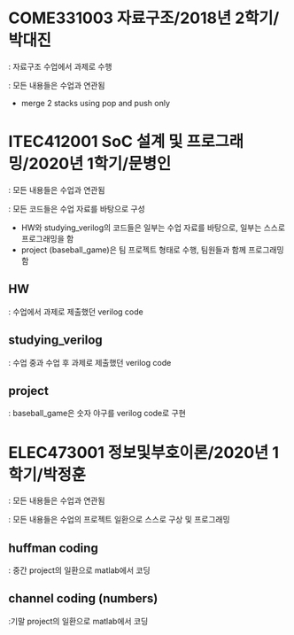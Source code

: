 # COME331003 자료구조/2018년 2학기/박대진

: 자료구조 수업에서 과제로 수행

: 모든 내용들은 수업과 연관됨

- merge 2 stacks using pop and push only




# ITEC412001 SoC 설계 및 프로그래밍/2020년 1학기/문병인

: 모든 내용들은 수업과 연관됨

: 모든 코드들은 수업 자료를 바탕으로 구성

- HW와 studying_verilog의 코드들은 일부는 수업 자료를 바탕으로, 일부는 스스로 프로그래밍을 함
- project (baseball_game)은 팀 프로젝트 형태로 수행, 팀원들과 함께 프로그래밍함

## HW
: 수업에서 과제로 제출했던 verilog code

## studying_verilog
: 수업 중과 수업 후 과제로 제출했던 verilog code

## project
: baseball_game은 숫자 야구를 verilog code로 구현




# ELEC473001 정보및부호이론/2020년 1학기/박정훈

: 모든 내용들은 수업과 연관됨

: 모든 내용들은 수업의 프로젝트 일환으로 스스로 구상 및 프로그래밍


## huffman coding
: 중간 project의 일환으로 matlab에서 코딩

## channel coding (numbers)
:기말 project의 일환으로 matlab에서 코딩

